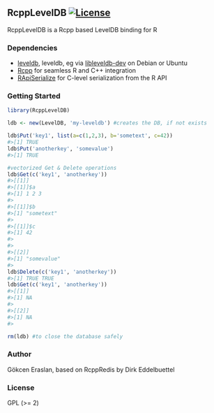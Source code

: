 ## RcppLevelDB [![License](http://img.shields.io/badge/license-GPL%20%28%3E=%202%29-brightgreen.svg?style=flat)](http://www.gnu.org/licenses/gpl-2.0.html)

RcppLevelDB is a Rcpp based LevelDB binding for R

### Dependencies

- [leveldb](https://github.com/google/leveldb), leveldb, eg via [libleveldb-dev](https://packages.debian.org/sid/libleveldb-dev) on Debian or Ubuntu
- [Rcpp](https://github.com/RcppCore/Rcpp) for seamless R and C++ integration
- [RApiSerialize](https://github.com/eddelbuettel/rapiserialize) for C-level serialization from the R API

### Getting Started

```r
library(RcppLevelDB)

ldb <- new(LevelDB, 'my-leveldb') #creates the DB, if not exists

ldb$Put('key1', list(a=c(1,2,3), b='sometext', c=42))
#>[1] TRUE
ldb$Put('anotherkey', 'somevalue')
#>[1] TRUE

#vectorized Get & Delete operations
ldb$Get(c('key1', 'anotherkey'))
#>[[1]]
#>[[1]]$a
#>[1] 1 2 3
#>
#>[[1]]$b
#>[1] "sometext"
#>
#>[[1]]$c
#>[1] 42
#>
#>
#>[[2]]
#>[1] "somevalue"
#>
ldb$Delete(c('key1', 'anotherkey'))
#>[1] TRUE TRUE
ldb$Get(c('key1', 'anotherkey'))
#>[[1]]
#>[1] NA
#>
#>[[2]]
#>[1] NA
#>

rm(ldb) #to close the database safely

```

### Author

Gökcen Eraslan, based on RcppRedis by Dirk Eddelbuettel

### License

GPL (>= 2)
